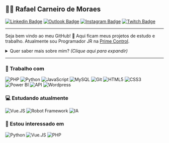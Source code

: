 ## :man_technologist: Rafael Carneiro de Moraes
[![Linkedin Badge](https://img.shields.io/badge/-LinkedIn-blue?style=flat-square&logo=Linkedin&logoColor=white&link=https://www.linkedin.com/in/rafael-carneiro-de-moraes/)](https://www.linkedin.com/in/rafael-carneiro-de-moraes/)
[![Outlook Badge](https://img.shields.io/badge/-Email-c14438?style=flat-square&logo=Gmail&logoColor=white&link=mailto:rafinhacarneiro@outlook.com)](mailto:rafinhacarneiro@outlook.com)
[![Instagram Badge](https://img.shields.io/badge/-Instagram-a43b9d?style=flat-square&logo=Instagram&logoColor=white&link=https://www.instagram.com/mmareep/)](https://www.instagram.com/mmareep/)
[![Twitch Badge](https://img.shields.io/badge/-Twitch-9146FF?style=flat-square&logo=Instagram&logoColor=white&link=https://twitch.tv/ludensfigma)](https://twitch.tv/ludensfigma)

---

Seja bem vindo ao meu GitHub! 👋 Aqui ficam meus projetos de estudo e trabalho. Atualmente sou Programador JR na [Prime Control](https://primecontrol.com.br).

<details>
<summary> Quer saber mais sobre mim? <i>(Clique aqui para expandir)</i> </summary>

### 📖 Sobre mim
Sou um desenvolvedor fullstack, tecnólogo formado pela UniCesumar em Análise e Desenvolvimento de Sistemas em junho de 2019. Meu primeiro contato com programação foi em 2014, quando estava cogitando trancar minha faculdade de Química para começar algum curso em TI. Decidi aprender a programar ainda cursando Química para tirar minhas dúvidas quanto a troca, e bem, aqui estamos :smile:

Hoje estou estudando para evoluir minhas habilidades e me desafiar à sempre melhorar. Estou sempre experimentando outras áreas da programação, principalmente inteligência artificial na qual planejo realizar uma pós.

Além disso, meus hobbies são: jogar, tocar bateria e acompanhar vários animes/mangás.
</details>

---

### 💼 Trabalho com
![PHP](https://img.shields.io/badge/-PHP-777BB4?style=flat-square&logo=php&logoColor=fff)
![Python](https://img.shields.io/badge/-Python-3776AB?style=flat-square&logo=python&logoColor=fff)
![JavaScript](https://img.shields.io/badge/-JavaScript-F7B93E?style=flat-square&logo=javascript&logoColor=fff)
![MySQL](https://img.shields.io/badge/-MySQL-00758F?style=flat-square&logo=mysql&logoColor=white)
![Git](https://img.shields.io/badge/-Git-F05032?style=flat-square&logo=git&logoColor=white)
![HTML5](https://img.shields.io/badge/-HTML5-E34F26?style=flat-square&logo=html5&logoColor=white)
![CSS3](https://img.shields.io/badge/-CSS3-549FDE?style=flat-square&logo=css3&logoColor=white)
![Power BI](https://img.shields.io/badge/-PowerBI-F2C811?style=flat-square&logo=power-bi&logoColor=222)
![API](https://img.shields.io/badge/-API-000000?style=flat-square&logo=json&logoColor=white)
![Wordpress](https://img.shields.io/badge/-Wordpress-21759B?style=flat-square&logo=wordpress&logoColor=white)

### 💻 Estudando atualmente
![Vue.JS](https://img.shields.io/badge/-Vue.js-4FC08D?style=flat-square&logo=Vue.js&logoColor=white)
![Robot Framework](https://img.shields.io/badge/-Robot%20Framework-00B0D8?style=flat-square&logo=probot&logoColor=white)
![IA](https://img.shields.io/badge/-IA-FF6F00?style=flat-square&logo=tensorflow&logoColor=white)

### 👀 Estou interessado em
![Python](https://img.shields.io/badge/-Python-3776AB?style=flat-square&logo=python&logoColor=fff)
![Vue.JS](https://img.shields.io/badge/-Vue.js-4FC08D?style=flat-square&logo=Vue.js&logoColor=white)
![PHP](https://img.shields.io/badge/-PHP-777BB4?style=flat-square&logo=php&logoColor=fff)
